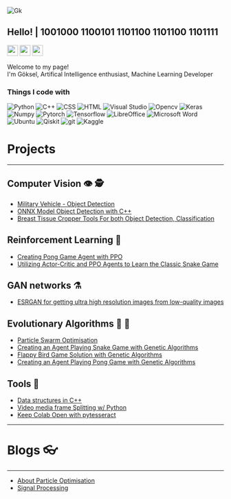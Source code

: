 
![Gk](https://github.com/RsGoksel/RsGoksel/assets/80707238/cce0d824-79d0-407e-8bfc-3bff8d04b205)

<h2> Hello! | 1001000 1100101 1101100 1101100 1101111 </h2>

<a href="https://www.linkedin.com/in/kadir-goksel-3132b9195/"><img src="https://img.shields.io/badge/linkedin-%230077B5.svg?&style=for-the-badge&logo=linkedin&logoColor=white" height=25></a> 
<a href="https://medium.com/@goksselgunduz"><img src="https://img.shields.io/badge/medium-%2312100E.svg?&style=for-the-badge&logo=medium&logoColor=white" height=25></a> 
<a href="https://github.com/RsGoksel/RsGoksel/files/12870220/RsGoksel_CV.pdf"><img src="https://img.shields.io/badge/Download-CV-blue" height=25></a> 


<p>Welcome to my page! </br> I'm Göksel, Artifical Intelligence enthusiast, Machine Learning Developer </p>





<h3>Things I code with</h3>
<p>
  <img alt="Python" src="https://img.shields.io/badge/python-3670A0?style=for-the-badge&logo=python&logoColor=ffdd54" />
  <img alt="C++" src="https://img.shields.io/badge/c++-%2300599C.svg?style=for-the-badge&logo=c%2B%2B&logoColor=white"/>
  <img alt="CSS" src="https://img.shields.io/badge/css3-%231572B6.svg?style=for-the-badge&logo=css3&logoColor=white"/>
  <img alt="HTML" src="https://img.shields.io/badge/html5-%23E34F26.svg?style=for-the-badge&logo=html5&logoColor=white" />
  <img alt="Visual Studio" src="https://img.shields.io/badge/Visual%20Studio%20Code-0078d7.svg?style=for-the-badge&logo=visual-studio-code&logoColor=white" />
  <img alt="Opencv" src="https://img.shields.io/badge/opencv-%23white.svg?style=for-the-badge&logo=opencv&logoColor=white" />
  <img alt="Keras" src="https://img.shields.io/badge/Keras-%23D00000.svg?style=for-the-badge&logo=Keras&logoColor=white"/>
  <img alt="Numpy" src="https://img.shields.io/badge/numpy-%23013243.svg?style=for-the-badge&logo=numpy&logoColor=white"/>
  <img alt="Pytorch" src="https://img.shields.io/badge/PyTorch-%23EE4C2C.svg?style=for-the-badge&logo=PyTorch&logoColor=white"/>
  <img alt="Tensorflow" src="https://img.shields.io/badge/TensorFlow-%23FF6F00.svg?style=for-the-badge&logo=TensorFlow&logoColor=white"/>
  
  <img alt="LibreOffice" src="https://img.shields.io/badge/LibreOffice-%2318A303?style=for-the-badge&logo=LibreOffice&logoColor=white"/>
  <img alt="Microsoft Word" src="https://img.shields.io/badge/Microsoft_Word-2B579A?style=for-the-badge&logo=microsoft-word&logoColor=white"/>
  <img alt="Ubuntu" src="https://img.shields.io/badge/Ubuntu-E95420?style=for-the-badge&logo=ubuntu&logoColor=white" />
  <img alt="Qiskit" src="https://img.shields.io/badge/Qiskit-%236929C4.svg?style=for-the-badge&logo=Qiskit&logoColor=white" />
  <img alt="git" src="https://img.shields.io/badge/git-%23F05033.svg?style=for-the-badge&logo=git&logoColor=white" />
  
  <img alt="Kaggle" src="https://img.shields.io/badge/Kaggle-035a7d?style=for-the-badge&logo=kaggle&logoColor=white"/>

</p>

# Projects 
___________________________

## Computer Vision 👁️ 🕵️
 * [Military Vehicle - Object Detection](https://github.com/RsGoksel/Military-Vehicles-Detection/tree/master)
 * [ONNX Model Object Detection with C++](https://github.com/RsGoksel/Cpp-Object-Detection-Yolov5-OpenCV)
 * [Breast Tissue Cropper Tools For both Object Detection, Classification](https://github.com/RsGoksel/Breast-Tissue-Cropper-Tools)

## Reinforcement Learning 🤖
 * [Creating Pong Game Agent with PPO](https://github.com/RsGoksel/PPO_Optimization_PongGame)
 * [Utilizing Actor-Critic and PPO Agents to Learn the Classic Snake Game](https://github.com/RsGoksel/Snake-Game_PPO-Solution)
   
## GAN networks ⚗️
 * [ESRGAN for getting ultra high resolution images from low-quality images](https://github.com/RsGoksel/G_ESRGAN)
   
## Evolutionary Algorithms 🐜 🧬
 * [Particle Swarm Optimisation](https://github.com/RsGoksel/Partical-Swarm-Optimisation-Examples)
 * [Creating an Agent Playing Snake Game with Genetic Algorithms](https://github.com/RsGoksel/SnakeGame-with-GeneticAlgorithm)
 * [Flappy Bird Game Solution with Genetic Algorithms](https://github.com/RsGoksel/Genetic-Algorithms-Solutions/tree/main/Game_Solutions/FlappyBird_Genetic)
 * [Creating an Agent Playing Pong Game with Genetic Algorithms](https://github.com/RsGoksel/Pong-Game_Genetic-Algorithm)
 

## Tools 🔧
 * [Data structures in C++](https://github.com/RsGoksel/Data-Structures-Cpp)
 * [Video media frame Splitting w/ Python](https://github.com/RsGoksel/VideoSplit-And-Get-Frames-From-It)
 * [Keep Colab Open with pytesseract](https://github.com/RsGoksel/Keep_Colab_Open)
____________________________________________________________________________________________________________

# Blogs 👓
___________________________

 * [About Particle Optimisation](https://medium.com/@goksselgunduz/particle-swarm-optimization-d480b076bd89)
 * [Signal Processing](https://medium.com/@goksselgunduz/fundamental-terms-of-signal-processing-2826a1b5543d)
